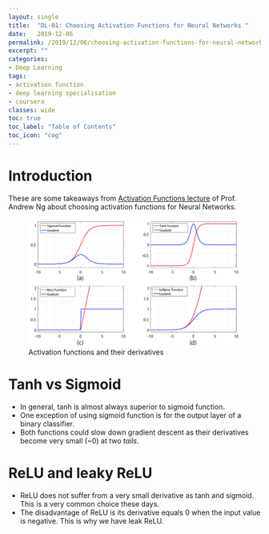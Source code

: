 ```yaml
---
layout: single
title:  "DL-01: Choosing Activation Functions for Neural Networks "
date:   2019-12-06
permalink: /2019/12/06/choosing-activation-functions-for-neural-networks/
excerpt: ""
categories: 
- Deep Learning
tags:
- activation function
- deep learning specialisation
- coursera
classes: wide
toc: true
toc_label: "Table of Contents"
toc_icon: "cog"
---
```


# Introduction

These are some takeaways from [Activation Functions lecture](https://www.coursera.org/learn/neural-networks-deep-learning/lecture/4dDC1/activation-functions) of Prof. Andrew Ng about choosing activation functions for Neural Networks.

<figure>
	<img src="https://github.com/datasciblog/datasciblog.github.io/blob/master/_posts/images/2019-12-06-DL-01-activation-functions/1.png?raw=true">
	<figcaption>Activation functions and their derivatives</figcaption>
</figure>

# Tanh vs Sigmoid
- In general, tanh is almost always superior to sigmoid function.
- One exception of using sigmoid function is for the output layer of a binary classifier.
- Both functions could slow down gradient descent as their derivatives become very small (~0) at two *tails*.

# ReLU and leaky ReLU
- ReLU does not suffer from a very small derivative as tanh and sigmoid. This is a very common choice these days.
- The disadvantage of ReLU is its derivative equals 0 when the input value is negative. This is why we have leak ReLU.

